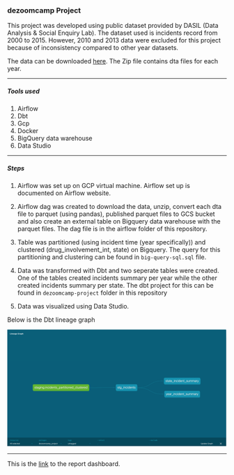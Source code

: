 ### dezoomcamp Project

This project was developed using public dataset provided by DASIL (Data Analysis & Social Enquiry Lab). The dataset used is incidents record from 2000 to 2015. However, 2010 and 2013 data were excluded for this project because of inconsistency compared to other year datasets.

The data can be downloaded [here](https://dasil.grinnell.edu/DataRepository/NIBRS/IncidentLevelSTATA.zip). The Zip file contains dta files for each year.


-----

##### Tools used

1. Airflow
2. Dbt
3. Gcp
4. Docker
5. BigQuery data warehouse
6. Data Studio


-----

##### Steps

1. Airflow was set up on GCP virtual machine. Airflow set up is documented on Airflow website.

2. Airflow dag was created to download the data, unzip, convert each dta file to parquet (using pandas), published parquet files to GCS bucket and also create an external table on Bigquery data warehouse with the parquet files. The dag file is in the airflow folder of this repository.

3. Table was partitioned (using incident time (year specifically)) and clustered (drug_involvement_int, state) on Bigquery. The query for this partitioning and clustering can be found in `big-query-sql.sql` file.

4. Data was transformed with Dbt and two seperate tables were created. One of the tables created incidents summary per year while the other created incidents summary per state. The dbt project for this can be found in `dezoomcamp-project` folder in this repository

5. Data was visualized using Data Studio.


Below is the Dbt lineage graph

![Dbt Lineage Graph](./images/lineage_graph.png)


-----

This is the [link](https://datastudio.google.com/reporting/d40abf3d-bd3a-4320-915f-da7024c2afca) to the report dashboard.

